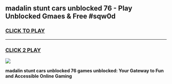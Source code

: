 
## madalin stunt cars unblocked 76 - Play Unblocked Gmaes & Free #sqw0d
<h3>
<a href="https://news.freeplayer.one?title=madalin_stunt_cars_unblocked_76&ref=24F">CLICK TO PLAY</a></h3>
<hr>

<h3>
<a href="https://news.freeplayer.one?title=madalin_stunt_cars_unblocked_76&ref=24F">CLICK 2 PLAY</a>
  
</h3>

<a href="https://news.freeplayer.one?title=madalin_stunt_cars_unblocked_76&ref=24F/"><img src="https://clearcache.store/games.png"></a>


**madalin stunt cars unblocked 76 games unblocked: Your Gateway to Fun and Accessible Online Gaming**
